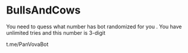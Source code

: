 # BullsAndCows
You need to quess what number has bot randomized for you . You have unlimited tries and this number is 3-digit

t.me/PanVovaBot
